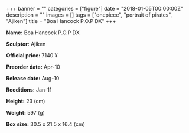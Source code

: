 +++
banner = ""
categories = ["figure"]
date = "2018-01-05T00:00:00Z"
description = ""
images = []
tags = ["onepiece", "portrait of pirates", "Ajiken"]
title = "Boa Hancock P.O.P DX"
+++

**Name:** Boa Hancock P.O.P DX

**Sculptor:** Ajiken

**Official price:** 7140 ¥

**Preorder date:** Apr-10

**Release date:** Aug-10

**Reeditions:** Jan-11

**Height:** 23 (cm)

**Weight:** 597 (g)

**Box size:** 30.5 x 21.5 x 16.4 (cm)


